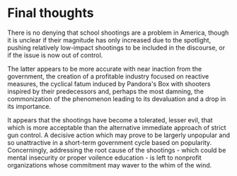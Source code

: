 # Final thoughts

There is no denying that school shootings are a problem in America, though it is unclear if their magnitude has only increased due to the spotlight, pushing relatively low-impact shootings to be included in the discourse, or if the issue is now out of control.

The latter appears to be more accurate with near inaction from the government, the creation of a profitable industry focused on reactive measures, the cyclical fatum induced by Pandora's Box with shooters inspired by their predecessors and, perhaps the most damning, the commonization of the phenomenon leading to its devaluation and a drop in its importance.

It appears that the shootings have become a tolerated, lesser evil, that which is more acceptable than the alternative immediate approach of strict gun control. A decisive action which may prove to be largerly unpopular and so unattractive in a short-term government cycle based on popularity. Concerningly, addressing the root cause of the shootings - which could be mental insecurity or proper voilence education - is left to nonprofit organizations whose commitment may waver to the whim of the wind.
